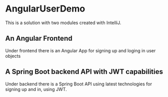 # AngularUserDemo
This is a solution with two modules created with IntelliJ.

## An Angular Frontend
Under frontend there is an Angular App for signing up and loging in user objects

## A Spring Boot backend API with JWT capabilities
Under backend there is a Spring Boot API using latest technologies for signing up and in, using JWT.
